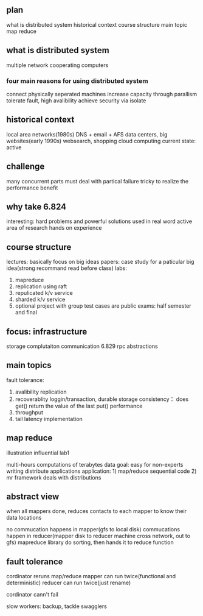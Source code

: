 ## plan
what is distributed system
historical context
course structure
main topic
map reduce

## what is distributed system
multiple network
cooperating computers
### four main reasons for using distributed system
connect physically seperated machines
increase capacity through parallism
tolerate fault, high avalibility
achieve security via isolate
## historical context
local area networks(1980s) DNS + email + AFS
data centers, big websites(early 1990s) websearch, shopping
cloud computing
current state: active
## challenge
many concurrent parts
must deal with partical failure
tricky to realize the performance benefit
## why take 6.824
interesting: hard problems and powerful solutions
used in real word
active area of research
hands on experience

## course structure
lectures: basically focus on big ideas
papers: case study for a paticular big idea(strong recommand read before class)
labs: 
1) mapreduce
2) replication using raft
3) repulicated k/v service
4) sharded k/v service
5) optional project with group
test cases are public
exams: half semester and final

## focus: infrastructure
storage
complutaiton
communication 6.829
rpc
abstractions

## main topics
fault tolerance:
  1) avalibility replication
  2) recoverablity loggin/transaction, durable storage
consistency： does get() return the value of the last put()
performance
  1) throughput
  2) tail latency
implementation

## map reduce
illustration
influential
lab1

multi-hours computations of terabytes data
goal: easy for non-experts writing distribute applications
application: 1) map/reduce sequential code
             2) mr framework deals with distributions


## abstract view
when all mappers done, reduces contacts to each mapper to know their data locations

no commucation happens in mapper(gfs to local disk)
commucations happen in reducer(mapper disk to reducer machine cross network, out to gfs)
mapreduce library do sorting, then hands it to reduce function

## fault tolerance
cordinator reruns map/reduce
mapper can run twice(functional and deterministic)
reducer can run twice(just rename)

cordinator cann't fail

slow workers: backup, tackle swagglers
